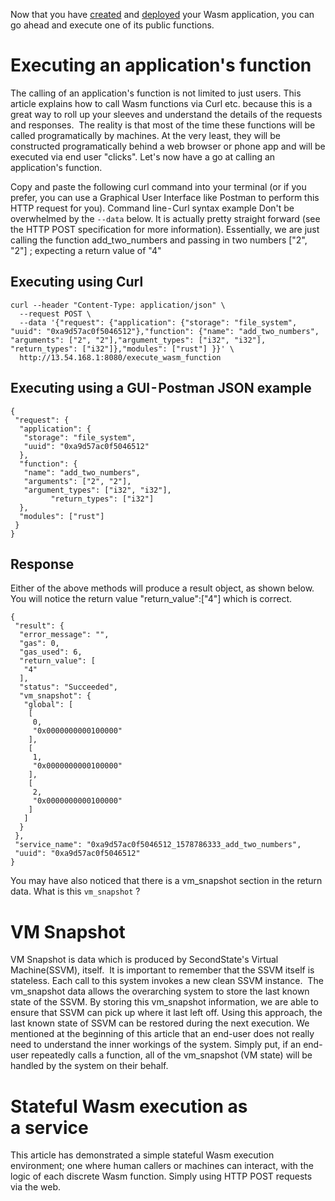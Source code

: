 Now that you have [created](https://github.com/second-state/SSVMRPC/blob/master/examples/creating_wasm_application.md) and [deployed](https://github.com/second-state/SSVMRPC/blob/master/examples/deploying_wasm_application.md) your Wasm application, you can go ahead and execute one of its public functions.

# Executing an application's function

The calling of an application's function is not limited to just users. This article explains how to call Wasm functions via Curl etc. because this is a great way to roll up your sleeves and understand the details of the requests and responses. 
The reality is that most of the time these functions will be called programatically by machines. At the very least, they will be constructed programatically behind a web browser or phone app and will be executed via end user "clicks".
Let's now have a go at calling an application's function. 

Copy and paste the following curl command into your terminal (or if you prefer, you can use a Graphical User Interface like Postman to perform this HTTP request for you).
Command line - Curl syntax example
Don't be overwhelmed by the `--data` below. It is actually pretty straight forward (see the HTTP POST specification for more information). Essentially, we are just calling the function add_two_numbers and passing in two numbers ["2", "2"] ; expecting a return value of "4" 

## Executing using Curl

```
curl --header "Content-Type: application/json" \
  --request POST \
  --data '{"request": {"application": {"storage": "file_system", "uuid": "0xa9d57ac0f5046512"},"function": {"name": "add_two_numbers", "arguments": ["2", "2"],"argument_types": ["i32", "i32"], "return_types": ["i32"]},"modules": ["rust"] }}' \
  http://13.54.168.1:8080/execute_wasm_function
  ```
  
## Executing using a GUI - Postman JSON example

```
{
 "request": {
  "application": {
   "storage": "file_system", 
   "uuid": "0xa9d57ac0f5046512"
  },
  "function": {
   "name": "add_two_numbers", 
   "arguments": ["2", "2"],
   "argument_types": ["i32", "i32"], 
         "return_types": ["i32"]
  },
  "modules": ["rust"] 
 }
}
```

## Response

Either of the above methods will produce a result object, as shown below. You will notice the return value "return_value":["4"] which is correct.

```
{
 "result": {
  "error_message": "",
  "gas": 0,
  "gas_used": 6,
  "return_value": [
   "4"
  ],
  "status": "Succeeded",
  "vm_snapshot": {
   "global": [
    [
     0,
     "0x0000000000100000"
    ],
    [
     1,
     "0x0000000000100000"
    ],
    [
     2,
     "0x0000000000100000"
    ]
   ]
  }
 },
 "service_name": "0xa9d57ac0f5046512_1578786333_add_two_numbers",
 "uuid": "0xa9d57ac0f5046512"
}
```

You may have also noticed that there is a vm_snapshot section in the return data. What is this `vm_snapshot` ?

# VM Snapshot

VM Snapshot is data which is produced by SecondState's Virtual Machine(SSVM), itself. 
It is important to remember that the SSVM itself is stateless. Each call to this system invokes a new clean SSVM instance. 
The vm_snapshot data allows the overarching system to store the last known state of the SSVM. By storing this vm_snapshot information, we are able to ensure that SSVM can pick up where it last left off. Using this approach, the last known state of SSVM can be restored during the next execution.
We mentioned at the beginning of this article that an end-user does not really need to understand the inner workings of the system. Simply put, if an end-user repeatedly calls a function, all of the vm_snapshot (VM state) will be handled by the system on their behalf.

# Stateful Wasm execution as a service
This article has demonstrated a simple stateful Wasm execution environment; one where human callers or machines can interact, with the logic of each discrete Wasm function. Simply using HTTP POST requests via the web.
